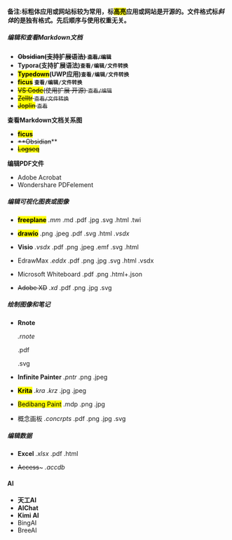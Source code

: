 #### 备注:标**粗体**应用或网站标较为常用，标<mark>高亮</mark>应用或网站是开源的。文件格式标*斜体*的是独有格式。先后顺序与使用权重无关。

##### 编辑和查看Markdown文档

- ~~**Obsidian(支持扩展语法) `查看/编辑`**~~
- **Typora(支持扩展语法)`查看/编辑/文件转换`**
- **<mark>Typedown</mark>(UWP应用)`查看/编辑/文件转换`**
- **<mark>ficus</mark> `查看/编辑/文件转换`**
- ~~<mark>VS Code</mark>(使用扩展·开源) `查看/编辑`~~
- ~~<mark>Zelltr</mark> `查看/文件转换`~~
- ~~<mark>Joplin</mark> `查看`~~

**查看Markdown文档关系图**

- **<mark>ficus </mark>**
- ~~**Obsidian~~**
- ~~<mark>Logseq</mark>~~

**编辑PDF文件**

- Adobe Acrobat
- Wondershare PDFelement

##### 编辑可视化图表或图像

- <mark>**freeplane**</mark>
  *.mm*
  .md
  .pdf
  .jpg
  .svg
  .html
  .twi

- <mark>**drawio**</mark>
  .png
  .jpeg
  .pdf
  .svg
  .html
  *.vsdx*

- **Visio**
  *.vsdx*
  .pdf
  .png
  .jpeg
  .emf
  .svg
  .html
* EdrawMax
  .*eddx*
  .pdf
  .png
  .jpg
  .svg
  .html
  .vsdx
- Microsoft Whiteboard
  .pdf
  .png
  .html+.json

- ~~Adobe XD~~
  *.xd*
  .pdf
  .png
  .jpg
  .svg

##### 绘制图像和笔记

- **Rnote**
  
  *.rnote*
  
  .pdf
  
  .svg

- **Infinite Painter**
  *.pntr*
  .png
  .jpeg

- <mark>**Krita**</mark>
  *.kra*
  *.krz*
  .jpg
  .jpeg

- <mark>Bedibang Paint</mark>
  .mdp
  .png
  .jpg

- 概念画板
  *.concrpts*
  .pdf
  .png
  .jpg
  .svg

##### 编辑数据

- **Excel**
  *.xlsx*
  .pdf
  .html

- ~~Access~~~
  *.accdb*

#### AI

- **天工AI**
- **AIChat**
- **Kimi AI**
- BingAI
- BreeAI
